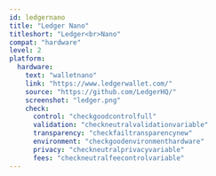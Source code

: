 ```yaml
---
id: ledgernano
title: "Ledger Nano"
titleshort: "Ledger<br>Nano"
compat: "hardware"
level: 2
platform:
  hardware:
    text: "walletnano"
    link: "https://www.ledgerwallet.com/"
    source: "https://github.com/LedgerHQ/"
    screenshot: "ledger.png"
    check:
      control: "checkgoodcontrolfull"
      validation: "checkneutralvalidationvariable"
      transparency: "checkfailtransparencynew"
      environment: "checkgoodenvironmenthardware"
      privacy: "checkneutralprivacyvariable"
      fees: "checkneutralfeecontrolvariable"
---
```


